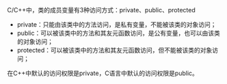 C/C++中，类的成员变量有3种访问方式：private、public、protected

* private：只能由该类中的方法访问，是私有变量，不能被该类的对象访问；
* public：可以被该类中的方法和其友元函数访问，是公有变量，也可以由该类的对象访问；
* protected：可以被该类中的方法和其友元函数访问，但不能被该类的对象访问；



在C++中默认的访问权限是private，C语言中默认的访问权限是public。